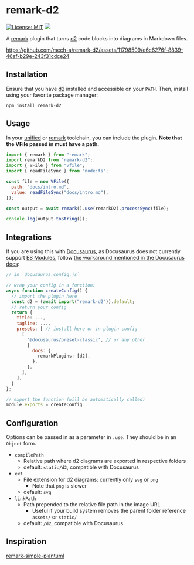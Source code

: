 # remark-d2

[![License: MIT](https://img.shields.io/badge/License-MIT-yellow.svg)](https://opensource.org/licenses/MIT) ![](https://github.com/mech-a/remark-d2/actions/workflows/ci.yml/badge.svg)

A [remark](https://github.com/remarkjs/remark) plugin that turns [d2](https://github.com/terrastruct/d2) code blocks into diagrams in Markdown files.

https://github.com/mech-a/remark-d2/assets/11798509/e6c6276f-8839-46af-b29e-243f31cdce24

## Installation

Ensure that you have [d2](https://github.com/terrastruct/d2) installed and accessible on your `PATH`. Then, install using your favorite package manager:

`npm install remark-d2`

## Usage

In your [unified](https://github.com/unifiedjs/unified#plugin) or [remark](https://github.com/remarkjs/remark) toolchain, you can include the plugin. **Note that the VFile passed in must have a path.**

```js
import { remark } from "remark";
import remarkD2 from "remark-d2";
import { VFile } from "vfile";
import { readFileSync } from "node:fs";

const file = new VFile({
  path: "docs/intro.md",
  value: readFileSync("docs/intro.md"),
});

const output = await remark().use(remarkD2).processSync(file);

console.log(output.toString());
```

## Integrations

If you are using this with [Docusaurus](https://docusaurus.io), as Docusaurus does not currently support [ES Modules](https://hacks.mozilla.org/2018/03/es-modules-a-cartoon-deep-dive/), follow [the workaround mentioned in the Docusaurus docs](https://docusaurus.io/docs/markdown-features/plugins#installing-plugins):

```js
// in `docusaurus.config.js`

// wrap your config in a function:
async function createConfig() {
  // import the plugin here
  const d2 = (await import("remark-d2")).default;
  // return your config
  return {
    title: ...,
    tagline: ...,
    presets: [ // install here or in plugin config
      [
        '@docusaurus/preset-classic', // or any other
        {
          docs: {
            remarkPlugins; [d2],
          },
        },
      ],
    ],
  }
};

// export the function (will be automatically called)
module.exports = createConfig
```

## Configuration

Options can be passed in as a parameter in `.use`. They should be in an `Object` form.

- `compilePath`
  - Relative path where d2 diagrams are exported in respective folders
  - default: `static/d2`, compatible with Docusaurus
- `ext`
  - File extension for d2 diagrams: currently only `svg` or `png`
    - Note that `png` is slower
  - default: `svg`
- `linkPath`
  - Path prepended to the relative file path in the image URL
    - Useful if your build system removes the parent folder reference `assets/` or `static/`
  - default: `/d2`, compatible with Docusaurus

## Inspiration

[remark-simple-plantuml](https://github.com/akebifiky/remark-simple-plantuml)
